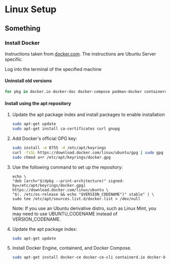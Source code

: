 # Linux Setup

## Something

### Install Docker

Instructions taken from [docker.com](https://docs.docker.com/engine/install/ubuntu/). The instructions are Ubuntu Server specific.

Log into the terminal of the specified machine

#### Uninstall old versions

```bash
for pkg in docker.io docker-doc docker-compose podman-docker containerd runc; do sudo apt-get remove $pkg; done
```

#### Install using the apt repository

1. Update the apt package index and install packages to enable installation

    ```bash
    sudo apt-get update
    sudo apt-get install ca-certificates curl gnupg
    ```

2. Add Docker's official GPG key:

    ```bash
    sudo install -m 0755 -d /etc/apt/keyrings
    curl -fsSL https://download.docker.com/linux/ubuntu/gpg | sudo gpg --dearmor -o /etc/apt/keyrings/docker.gpg
    sudo chmod a+r /etc/apt/keyrings/docker.gpg
    ```

3. Use the following command to set up the repository:

    ```
    echo \
    "deb [arch="$(dpkg --print-architecture)" signed-by=/etc/apt/keyrings/docker.gpg] https://download.docker.com/linux/ubuntu \
    "$(. /etc/os-release && echo "$VERSION_CODENAME")" stable" | \
    sudo tee /etc/apt/sources.list.d/docker.list > /dev/null
    ```
    Note: 
    If you use an Ubuntu derivative distro, such as Linux Mint, you may need to use UBUNTU_CODENAME instead of VERSION_CODENAME.

4. Update the apt package index:

    ```bash
    sudo apt-get update
    ```

5. Install Docker Engine, containerd, and Docker Compose.

    ```bash
    sudo apt-get install docker-ce docker-ce-cli containerd.io docker-buildx-plugin docker-compose-plugin
    ```
